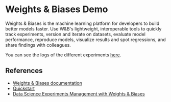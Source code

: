 # Weights & Biases Demo
Weights & Biases is the machine learning platform for developers to build better models faster. Use W&B's lightweight, interoperable tools to quickly track experiments, version and iterate on datasets, evaluate model performance, reproduce models, visualize results and spot regressions, and share findings with colleagues.

You can see the logs of the different experiments [here](https://wandb.ai/davidguzmanr/my-test-project?workspace=user-davidguzmanr).

## References
- [Weights & Biases documentation](https://docs.wandb.ai/)
- [Quickstart](https://wandb.ai/quickstart)
- [Data Science Experiments Management with Weights & Biases](https://wandb.ai/broutonlab/first_steps/reports/Data-Science-Experiments-Management-with-Weights-Biases---Vmlldzo2NjE3MDI)